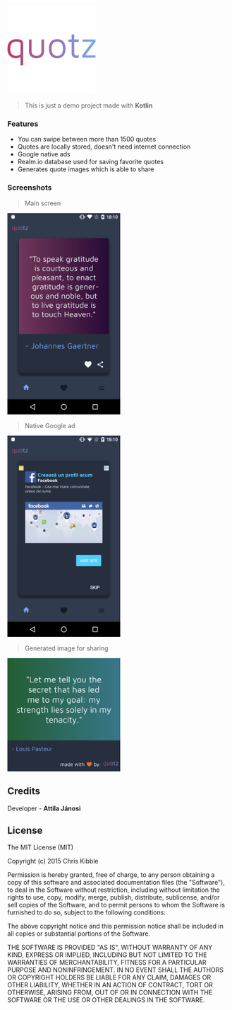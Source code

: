 
![](https://github.com/exera-development/Quotz/blob/master/app/src/main/res/drawable-xxxhdpi/ic_quotz_logo.png?raw=true)
>This is just a demo project made with **Kotlin**
### Features

- You can swipe between more than 1500 quotes
-   Quotes are locally stored, doesn't need internet connection
- Google native ads
- Realm.io database used for saving favorite quotes
- Generates quote images which is able to share

### Screenshots
>Main screen

<img src="https://github.com/exera-development/Quotz/blob/master/screenshots/device-2018-06-27-181027.png?raw=true" width="256">

>Native Google ad

<img src="https://github.com/exera-development/Quotz/blob/master/screenshots/device-2018-06-27-181109.png?raw=true" width="256">

>Generated image for sharing

<img src="https://github.com/exera-development/Quotz/blob/master/screenshots/image.png?raw=true" width="256">


## Credits
Developer - **Attila Jánosi**

## License
The MIT License (MIT)

Copyright (c) 2015 Chris Kibble

Permission is hereby granted, free of charge, to any person obtaining a copy of this software and associated documentation files (the "Software"), to deal in the Software without restriction, including without limitation the rights to use, copy, modify, merge, publish, distribute, sublicense, and/or sell copies of the Software, and to permit persons to whom the Software is furnished to do so, subject to the following conditions:

The above copyright notice and this permission notice shall be included in all copies or substantial portions of the Software.

THE SOFTWARE IS PROVIDED "AS IS", WITHOUT WARRANTY OF ANY KIND, EXPRESS OR IMPLIED, INCLUDING BUT NOT LIMITED TO THE WARRANTIES OF MERCHANTABILITY, FITNESS FOR A PARTICULAR PURPOSE AND NONINFRINGEMENT. IN NO EVENT SHALL THE AUTHORS OR COPYRIGHT HOLDERS BE LIABLE FOR ANY CLAIM, DAMAGES OR OTHER LIABILITY, WHETHER IN AN ACTION OF CONTRACT, TORT OR OTHERWISE, ARISING FROM, OUT OF OR IN CONNECTION WITH THE SOFTWARE OR THE USE OR OTHER DEALINGS IN THE SOFTWARE.
